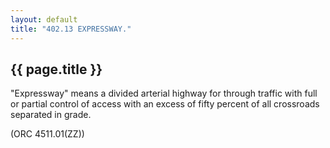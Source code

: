 ```yaml
---
layout: default 
title: "402.13 EXPRESSWAY."
---
```


{{ page.title }}
----------------

"Expressway" means a divided arterial highway for through traffic with
full or partial control of access with an excess of fifty percent of all
crossroads separated in grade.

(ORC 4511.01(ZZ))
